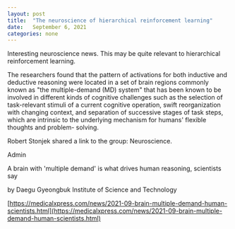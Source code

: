 ```yaml
---
layout: post
title:  "The neuroscience of hierarchical reinforcement learning"
date:   September 6, 2021
categories: none
---
```


Interesting neuroscience news. This may be quite relevant to hierarchical reinforcement learning. 

The researchers found that the pattern of activations for both inductive and deductive reasoning were located in a set of brain regions commonly known as "the multiple-demand (MD) system" that has been known to be involved in different kinds of cognitive challenges such as the selection of task-relevant stimuli of a current cognitive operation, swift reorganization with changing context, and separation of successive stages of task steps, which are intrinsic to the underlying mechanism for humans' flexible thoughts and problem- solving.

Robert Stonjek shared a link to the group: Neuroscience.

Admin

A brain with 'multiple demand' is what drives human reasoning, scientists say

by Daegu Gyeongbuk Institute of Science and Technology



[https://medicalxpress.com/news/2021-09-brain-multiple-demand-human-scientists.html](https://medicalxpress.com/news/2021-09-brain-multiple-demand-human-scientists.html)



 

